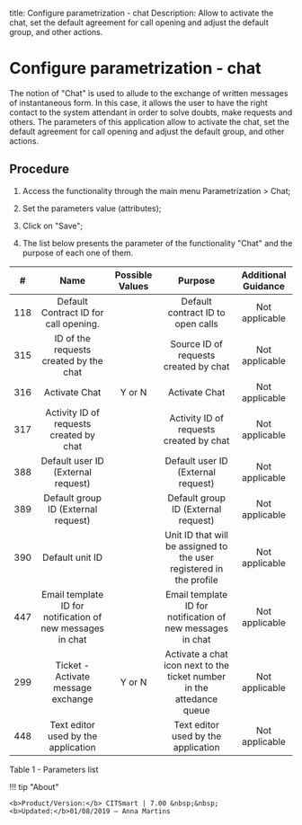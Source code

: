 title: Configure parametrization - chat
Description: Allow to activate the chat, set the default agreement for call opening and adjust the default group, and other actions.
# Configure parametrization - chat

The notion of "Chat" is used to allude to the exchange of written messages of
instantaneous form. In this case, it allows the user to have the right contact
to the system attendant in order to solve doubts, make requests and others. The
parameters of this application allow to activate the chat, set the default
agreement for call opening and adjust the default group, and other actions.

Procedure
-------------

1.  Access the functionality through the main menu Parametrization \> Chat;

2.  Set the parameters value (attributes);

3.  Click on "Save";

4.  The list below presents the parameter of the functionality "Chat" and the
    purpose of each one of them.

|  #  |                   Name                  | Possible Values |                               Purpose                               | Additional Guidance |
|:---:|:---------------------------------------:|:---------------:|:-------------------------------------------------------------------:|:-------------------:|
| 118 |  Default Contract ID for call opening.  |                 |                  Default contract ID to open calls                  |    Not applicable   |
| 315 |  ID of the requests created by the chat |                 |                Source ID of requests created by chat                |    Not applicable   |
| 316 |              Activate Chat              |      Y or N     |                            Activate Chat                            |    Not applicable   |
| 317 | Activity ID of requests created by chat |                 |               Activity ID of requests created by chat               |    Not applicable   |
| 388 |    Default user ID (External request)   |                 |                  Default user ID (External request)                 |    Not applicable   |
| 389 |   Default group ID (External request)   |                 |                 Default group ID (External request)                 |    Not applicable   |
| 390 |             Default unit ID             |                 | Unit ID that will be assigned to the user registered in the profile |    Not applicable   |
| 447 |  Email template ID for notification of new messages in chat |                    | Email template ID for notification of new messages in chat |        Not applicable       |
| 299 |     Ticket - Activate message exchange             |       Y or N       | Activate a chat icon next to the ticket number in the attedance queue |        Not applicable       |
| 448 |    Text editor used by the application        |                    | Text editor used by the application |        Not applicable       |

Table 1 - Parameters list


!!! tip "About"

    <b>Product/Version:</b> CITSmart | 7.00 &nbsp;&nbsp;
    <b>Updated:</b>01/08/2019 – Anna Martins

